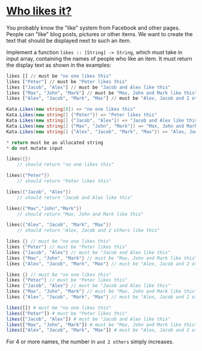 # [Who likes it?](https://www.codewars.com/kata/5266876b8f4bf2da9b000362)
You probably know the "like" system from Facebook and other pages. People can "like" blog posts, pictures or other items. We want to create the text that should be displayed next to such an item.

Implement a function `likes :: [String] -> String`, which must take in input array, containing the names of people who like an item. It must return the display text as shown in the examples:

```haskell
likes [] // must be "no one likes this"
likes ["Peter"] // must be "Peter likes this"
likes ["Jacob", "Alex"] // must be "Jacob and Alex like this"
likes ["Max", "John", "Mark"] // must be "Max, John and Mark like this"
likes ["Alex", "Jacob", "Mark", "Max"] // must be "Alex, Jacob and 2 others like this"
```
```csharp
Kata.Likes(new string[0]) => "no one likes this"
Kata.Likes(new string[] {"Peter"}) => "Peter likes this"
Kata.Likes(new string[] {"Jacob", "Alex"}) => "Jacob and Alex like this"
Kata.Likes(new string[] {"Max", "John", "Mark"}) => "Max, John and Mark like this"
Kata.Likes(new string[] {"Alex", "Jacob", "Mark", "Max"}) => "Alex, Jacob and 2 others like this"
```
```c
* return must be an allocated string
* do not mutate input

likes({})
    // should return "no one likes this"

likes({"Peter"})
    // should return "Peter likes this"

likes({"Jacob", "Alex"})
    // should return "Jacob and Alex like this"

likes({"Max","John","Mark"})
    // should return "Max, John and Mark like this"

likes({"Alex", "Jacob", "Mark", "Max"})
    // should return "Alex, Jacob and 2 others like this"
```
```cpp
likes {} // must be "no one likes this"
likes {"Peter"} // must be "Peter likes this"
likes {"Jacob", "Alex"} // must be "Jacob and Alex like this"
likes {"Max", "John", "Mark"} // must be "Max, John and Mark like this"
likes {"Alex", "Jacob", "Mark", "Max"} // must be "Alex, Jacob and 2 others like this"
```
```java
likes {} // must be "no one likes this"
likes {"Peter"} // must be "Peter likes this"
likes {"Jacob", "Alex"} // must be "Jacob and Alex like this"
likes {"Max", "John", "Mark"} // must be "Max, John and Mark like this"
likes {"Alex", "Jacob", "Mark", "Max"} // must be "Alex, Jacob and 2 others like this"
```
```julia
likes([]) # must be "no one likes this"
likes(["Peter"]) # must be "Peter likes this"
likes(["Jacob", "Alex"]) # must be "Jacob and Alex like this"
likes(["Max", "John", "Mark"]) # must be "Max, John and Mark like this"
likes(["Alex", "Jacob", "Mark", "Max"]) # must be "Alex, Jacob and 2 others like this"
```

For 4 or more names, the number in `and 2 others` simply increases.
